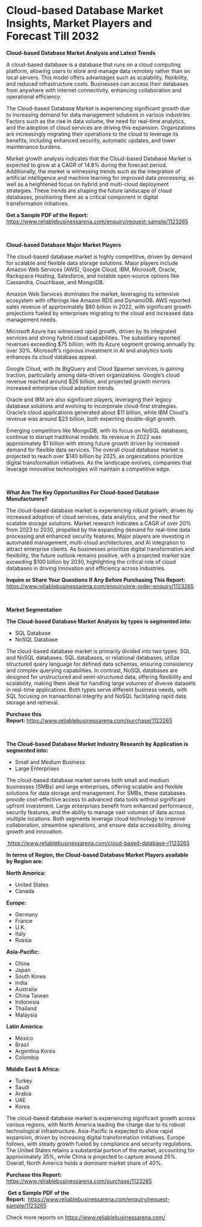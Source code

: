 <p><h1>Cloud-based Database Market Insights, Market Players and Forecast Till 2032</h1></p><p><strong>Cloud-based Database Market Analysis and Latest Trends</strong></p>
<p><p>A cloud-based database is a database that runs on a cloud computing platform, allowing users to store and manage data remotely rather than on local servers. This model offers advantages such as scalability, flexibility, and reduced infrastructure costs. Businesses can access their databases from anywhere with internet connectivity, enhancing collaboration and operational efficiency.</p><p>The Cloud-based Database Market is experiencing significant growth due to increasing demand for data management solutions in various industries. Factors such as the rise in data volume, the need for real-time analytics, and the adoption of cloud services are driving this expansion. Organizations are increasingly migrating their operations to the cloud to leverage its benefits, including enhanced security, automatic updates, and lower maintenance burdens.</p><p>Market growth analysis indicates that the Cloud-based Database Market is expected to grow at a CAGR of 14.8% during the forecast period. Additionally, the market is witnessing trends such as the integration of artificial intelligence and machine learning for improved data processing, as well as a heightened focus on hybrid and multi-cloud deployment strategies. These trends are shaping the future landscape of cloud databases, positioning them as a critical component in digital transformation initiatives.</p></p>
<p><strong>Get a Sample PDF of the Report:&nbsp;</strong> <a href="https://www.reliablebusinessarena.com/enquiry/request-sample/1123265?utm_campaign=2116&utm_medium=2&utm_source=Github&utm_content=ia&utm_term=11032025&utm_id=cloud-based-database">https://www.reliablebusinessarena.com/enquiry/request-sample/1123265</a></p>
<p>&nbsp;</p>
<p><strong>Cloud-based Database Major Market Players</strong></p>
<p><p>The cloud-based database market is highly competitive, driven by demand for scalable and flexible data storage solutions. Major players include Amazon Web Services (AWS), Google Cloud, IBM, Microsoft, Oracle, Rackspace Hosting, Salesforce, and notable open-source options like Cassandra, Couchbase, and MongoDB. </p><p>Amazon Web Services dominates the market, leveraging its extensive ecosystem with offerings like Amazon RDS and DynamoDB. AWS reported sales revenue of approximately $80 billion in 2022, with significant growth projections fueled by enterprises migrating to the cloud and increased data management needs.</p><p>Microsoft Azure has witnessed rapid growth, driven by its integrated services and strong hybrid cloud capabilities. The subsidiary reported revenues exceeding $75 billion, with its Azure segment growing annually by over 30%. Microsoft's rigorous investment in AI and analytics tools enhances its cloud database appeal.</p><p>Google Cloud, with its BigQuery and Cloud Spanner services, is gaining traction, particularly among data-driven organizations. Google’s cloud revenue reached around $26 billion, and projected growth mirrors increased enterprise cloud adoption trends. </p><p>Oracle and IBM are also significant players, leveraging their legacy database solutions and evolving to incorporate cloud-first strategies. Oracle’s cloud applications generated about $11 billion, while IBM Cloud's revenue was around $23 billion, both expecting double-digit growth.</p><p>Emerging competitors like MongoDB, with its focus on NoSQL databases, continue to disrupt traditional models. Its revenue in 2022 was approximately $1 billion with strong future growth driven by increased demand for flexible data services. The overall cloud database market is projected to reach over $140 billion by 2025, as organizations prioritize digital transformation initiatives. As the landscape evolves, companies that leverage innovative technologies will maintain a competitive edge.</p></p>
<p>&nbsp;</p>
<p><strong>What Are The Key Opportunities For Cloud-based Database Manufacturers?</strong></p>
<p><p>The cloud-based database market is experiencing robust growth, driven by increased adoption of cloud services, data analytics, and the need for scalable storage solutions. Market research indicates a CAGR of over 20% from 2023 to 2030, propelled by the expanding demand for real-time data processing and enhanced security features. Major players are investing in automated management, multi-cloud architectures, and AI integration to attract enterprise clients. As businesses prioritize digital transformation and flexibility, the future outlook remains positive, with a projected market size exceeding $100 billion by 2030, highlighting the critical role of cloud databases in driving innovation and efficiency across industries.</p></p>
<p><strong>Inquire or Share Your Questions If Any Before Purchasing This Report:</strong> <a href="https://www.reliablebusinessarena.com/enquiry/pre-order-enquiry/1123265?utm_campaign=2116&utm_medium=2&utm_source=Github&utm_content=ia&utm_term=11032025&utm_id=cloud-based-database">https://www.reliablebusinessarena.com/enquiry/pre-order-enquiry/1123265</a></p>
<p>&nbsp;</p>
<p><strong>Market Segmentation</strong></p>
<p><strong>The Cloud-based Database Market Analysis by types is segmented into:</strong></p>
<p><ul><li>SQL Database</li><li>NoSQL Database</li></ul></p>
<p><p>The cloud-based database market is primarily divided into two types: SQL and NoSQL databases. SQL databases, or relational databases, utilize structured query language for defined data schemas, ensuring consistency and complex querying capabilities. In contrast, NoSQL databases are designed for unstructured and semi-structured data, offering flexibility and scalability, making them ideal for handling large volumes of diverse datasets in real-time applications. Both types serve different business needs, with SQL focusing on transactional integrity and NoSQL facilitating rapid data storage and retrieval.</p></p>
<p><strong>Purchase this Report:&nbsp;</strong><a href="https://www.reliablebusinessarena.com/purchase/1123265?utm_campaign=2116&utm_medium=2&utm_source=Github&utm_content=ia&utm_term=11032025&utm_id=cloud-based-database">https://www.reliablebusinessarena.com/purchase/1123265</a></p>
<p>&nbsp;</p>
<p><strong>The Cloud-based Database Market Industry Research by Application is segmented into:</strong></p>
<p><ul><li>Small and Medium Business</li><li>Large Enterprises</li></ul></p>
<p><p>The cloud-based database market serves both small and medium businesses (SMBs) and large enterprises, offering scalable and flexible solutions for data storage and management. For SMBs, these databases provide cost-effective access to advanced data tools without significant upfront investment. Large enterprises benefit from enhanced performance, security features, and the ability to manage vast volumes of data across multiple locations. Both segments leverage cloud technology to improve collaboration, streamline operations, and ensure data accessibility, driving growth and innovation.</p></p>
<p><a href="https://www.reliablebusinessarena.com/cloud-based-database-r1123265?utm_campaign=2116&utm_medium=2&utm_source=Github&utm_content=ia&utm_term=11032025&utm_id=cloud-based-database">&nbsp;https://www.reliablebusinessarena.com/cloud-based-database-r1123265</a></p>
<p><strong>In terms of Region, the Cloud-based Database Market Players available by Region are:</strong></p>
<p>
    <p> <strong> North America: </strong>
        <ul>
            <li>United States</li>
            <li>Canada</li>
        </ul>
        </p> 
    <p> <strong> Europe: </strong>
        <ul>
            <li>Germany</li>
            <li>France</li>
            <li>U.K.</li>
            <li>Italy</li>
            <li>Russia</li>
        </ul>
        </p> 
    <p> <strong> Asia-Pacific: </strong>
        <ul>
            <li>China</li>
            <li>Japan</li>
            <li>South Korea</li>
            <li>India</li>
            <li>Australia</li>
            <li>China Taiwan</li>
            <li>Indonesia</li>
            <li>Thailand</li>
            <li>Malaysia</li>
        </ul>
        </p> 
    <p> <strong> Latin America: </strong>
        <ul>
            <li>Mexico</li>
            <li>Brazil</li>
            <li>Argentina Korea</li>
            <li>Colombia</li>
        </ul>
        </p> 
    <p> <strong> Middle East & Africa: </strong>
        <ul>
            <li>Turkey</li>
            <li>Saudi</li>
            <li>Arabia</li>
            <li>UAE</li>
            <li>Korea</li>
        </ul>
    </p>
    </p>
<p><p>The cloud-based database market is experiencing significant growth across various regions, with North America leading the charge due to its robust technological infrastructure. Asia-Pacific is expected to show rapid expansion, driven by increasing digital transformation initiatives. Europe follows, with steady growth fueled by compliance and security regulations. The United States retains a substantial portion of the market, accounting for approximately 35%, while China is projected to capture around 25%. Overall, North America holds a dominant market share of 40%.</p></p>
<p><strong>Purchase this Report: </strong><a href="https://www.reliablebusinessarena.com/purchase/1123265?utm_campaign=2116&utm_medium=2&utm_source=Github&utm_content=ia&utm_term=11032025&utm_id=cloud-based-database">https://www.reliablebusinessarena.com/purchase/1123265</a></p>
<p>&nbsp;<strong>Get a Sample PDF of the Report:&nbsp;&nbsp;</strong><a href="https://www.reliablebusinessarena.com/enquiry/request-sample/1123265?utm_campaign=2116&utm_medium=2&utm_source=Github&utm_content=ia&utm_term=11032025&utm_id=cloud-based-database">https://www.reliablebusinessarena.com/enquiry/request-sample/1123265</a></p>
<p><strong></strong></p>
<p>Check more reports on <a href="https://www.reliablebusinessarena.com/?utm_campaign=2116&utm_medium=2&utm_source=Github&utm_content=ia&utm_term=11032025&utm_id=cloud-based-database">https://www.reliablebusinessarena.com/</a></p>